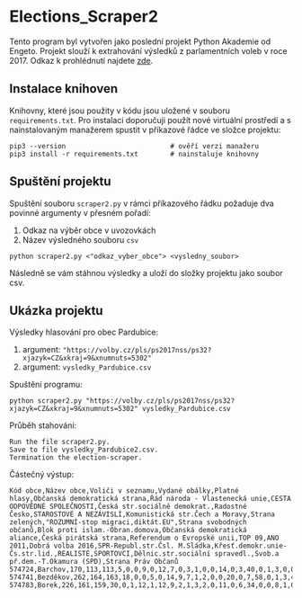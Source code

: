 # Elections_Scraper2
Tento program byl vytvořen jako poslední projekt Python Akademie od Engeto. Projekt slouží k extrahování výsledků z parlamentních voleb v roce 2017. Odkaz k prohlédnutí najdete [zde](https://volby.cz/pls/ps2017nss/ps3?xjazyk=CZ).

## Instalace knihoven
Knihovny, které jsou použity v kódu jsou uložené v souboru `requirements.txt`. Pro instalaci doporučuji použít nové virtuální prostředí a s nainstalovaným manažerem spustit v příkazové řádce ve složce projektu:
```
pip3 --version                          # ověří verzi manažeru
pip3 install -r requirements.txt        # nainstaluje knihovny
```

## Spuštění projektu
Spuštění souboru `scraper2.py` v rámci příkazového řádku požaduje dva povinné argumenty v přesném pořadí:
  1. Odkaz na výběr obce v uvozovkách
  2. Název výsledného souboru `csv`
```
python scraper2.py <"odkaz_vyber_obce"> <vysledny_soubor>
```
Následně se vám stáhnou výsledky a uloží do složky projektu jako soubor csv.

## Ukázka projektu
Výsledky hlasování pro obec Pardubice:
  1. argument: `"https://volby.cz/pls/ps2017nss/ps32?xjazyk=CZ&xkraj=9&xnumnuts=5302"`
  2. argument: `vysledky_Pardubice.csv`

Spuštění programu:

  `python scraper2.py "https://volby.cz/pls/ps2017nss/ps32?xjazyk=CZ&xkraj=9&xnumnuts=5302" vysledky_Pardubice.csv`

Průběh stahování:
```
Run the file scraper2.py.
Save to file vysledky_Pardubice2.csv.
Termination the election-scraper.
```
Částečný výstup:
```
Kód obce,Název obce,Voliči v seznamu,Vydané obálky,Platné hlasy,Občanská demokratická strana,Řád národa - Vlastenecká unie,CESTA ODPOVĚDNÉ SPOLEČNOSTI,Česká str.sociálně demokrat.,Radostné Česko,STAROSTOVÉ A NEZÁVISLÍ,Komunistická str.Čech a Moravy,Strana zelených,"ROZUMNÍ-stop migraci,diktát.EU",Strana svobodných občanů,Blok proti islam.-Obran.domova,Občanská demokratická aliance,Česká pirátská strana,Referendum o Evropské unii,TOP 09,ANO 2011,Dobrá volba 2016,SPR-Republ.str.Čsl. M.Sládka,Křesť.demokr.unie-Čs.str.lid.,REALISTÉ,SPORTOVCI,Dělnic.str.sociální spravedl.,Svob.a př.dem.-T.Okamura (SPD),Strana Práv Občanů
574724,Barchov,170,113,113,5,0,0,9,0,12,7,0,3,1,0,0,14,0,3,40,0,1,3,0,0,0,15,0
574741,Bezděkov,262,164,163,18,0,0,5,0,14,9,7,1,2,0,0,20,0,7,58,0,1,3,4,2,0,11,1
574783,Borek,226,161,159,30,0,1,12,1,12,9,2,1,3,2,0,11,0,6,34,0,0,8,1,0,1,25,0
```
